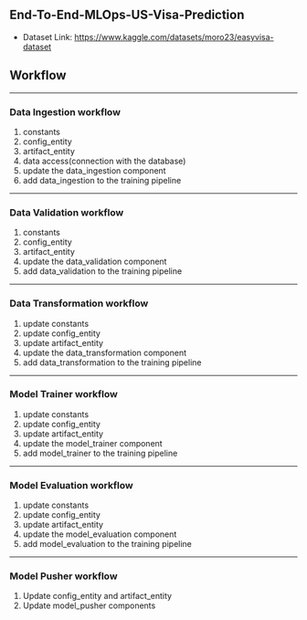 ## End-To-End-MLOps-US-Visa-Prediction


- Dataset Link: https://www.kaggle.com/datasets/moro23/easyvisa-dataset


## Workflow
---
### Data Ingestion workflow
1. constants
2. config_entity
3. artifact_entity
4. data access(connection with the database)
5. update the data_ingestion component
6. add data_ingestion to the training pipeline

---
### Data Validation workflow
1. constants
2. config_entity
3. artifact_entity
4. update the data_validation component
5. add data_validation to the training pipeline

---
### Data Transformation workflow
1. update constants
2. update config_entity
3. update artifact_entity
4. update the data_transformation component
5. add data_transformation to the training pipeline

---
### Model Trainer workflow
1. update constants
2. update config_entity
3. update artifact_entity
4. update the model_trainer component
5. add model_trainer to the training pipeline


---
### Model Evaluation workflow
1. update constants
2. update config_entity
3. update artifact_entity
4. update the model_evaluation component
5. add model_evaluation to the training pipeline

---
### Model Pusher workflow
1. Update config_entity and artifact_entity
2. Update model_pusher components